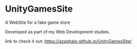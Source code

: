 # UnityGamesSite
A WebSite for a fake game store

Developed as part of my Web Development studies.

link to check it out: https://azaghalo.github.io/UnityGamesSite/
